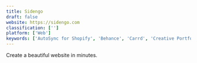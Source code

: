 ```yaml
---
title: Sidengo
draft: false 
website: https://sidengo.com
classification: ['']
platform: ['Web']
keywords: ['AutoSync for Shopify', 'Behance', 'Carrd', 'Creative Portfolios', 'Dropr', 'HubSpot Free Email Marketing', 'Majeeko', 'Payzard', 'Pixenio', 'Pixpa', 'Setsquare', 'Squarespace Start', 'Stripe', 'Syte', 'Telegram', 'The new Mollie', 'UX folio', 'Weebly Carbon', 'Wix App']
---
```

Create a beautiful website in minutes.